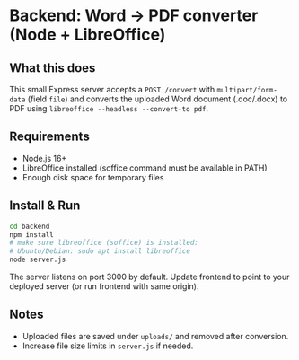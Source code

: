 # Backend: Word -> PDF converter (Node + LibreOffice)

## What this does
This small Express server accepts a `POST /convert` with `multipart/form-data` (field `file`) and converts the uploaded Word document (.doc/.docx) to PDF using `libreoffice --headless --convert-to pdf`.

## Requirements
- Node.js 16+
- LibreOffice installed (soffice command must be available in PATH)
- Enough disk space for temporary files

## Install & Run
```bash
cd backend
npm install
# make sure libreoffice (soffice) is installed:
# Ubuntu/Debian: sudo apt install libreoffice
node server.js
```

The server listens on port 3000 by default. Update frontend to point to your deployed server (or run frontend with same origin).

## Notes
- Uploaded files are saved under `uploads/` and removed after conversion.
- Increase file size limits in `server.js` if needed.

